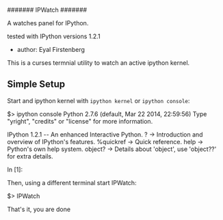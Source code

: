 #######
IPWatch 
#######

A watches panel for IPython.

tested with IPython versions 1.2.1

* author: Eyal Firstenberg

This is a curses termnial utility to watch an active ipython kernel.

## Simple Setup

Start and ipython kernel with ``ipython kernel`` or ``ipython console``:

  $> ipython console
  Python 2.7.6 (default, Mar 22 2014, 22:59:56) 
  Type "yright", "credits" or "license" for more information.
  
  IPython 1.2.1 -- An enhanced Interactive Python.
  ?         -> Introduction and overview of IPython's features.
  %quickref -> Quick reference.
  help      -> Python's own help system.
  object?   -> Details about 'object', use 'object??' for extra details.
  
  In [1]: 

Then, using a different terminal start IPWatch:

  $> IPWatch

That's it, you are done
